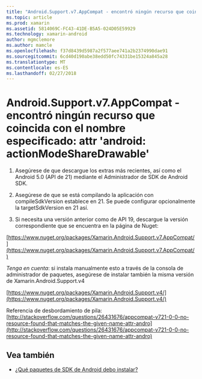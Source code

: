 ```yaml
---
title: "Android.Support.v7.AppCompat - encontró ningún recurso que coincida con el nombre especificado: attr 'android: actionModeShareDrawable'"
ms.topic: article
ms.prod: xamarin
ms.assetid: 5814069C-FC43-41DE-B5A5-024D05E59929
ms.technology: xamarin-android
author: mgmclemore
ms.author: mamcle
ms.openlocfilehash: f37d8439d5987a2f577aee741a2b2374990dae91
ms.sourcegitcommit: 6cd40d190abe38edd50fc74331be15324a845a28
ms.translationtype: MT
ms.contentlocale: es-ES
ms.lasthandoff: 02/27/2018
---
```

# <a name="androidsupportv7appcompat---no-resource-found-that-matches-the-given-name-attr-androidactionmodesharedrawable"></a>Android.Support.v7.AppCompat - encontró ningún recurso que coincida con el nombre especificado: attr 'android: actionModeShareDrawable'

1. Asegúrese de que descargue los extras más recientes, así como el Android 5.0 (API de 21) mediante el Administrador de SDK de Android SDK.

2. Asegúrese de que se está compilando la aplicación con compileSdkVersion establece en 21. Se puede configurar opcionalmente la targetSdkVersion en 21 así.

3. Si necesita una versión anterior como de API 19, descargue la versión correspondiente que se encuentra en la página de Nuget:

[https://www.nuget.org/packages/Xamarin.Android.Support.v7.AppCompat/](https://www.nuget.org/packages/Xamarin.Android.Support.v7.AppCompat/)

*Tenga en cuenta*: si instala manualmente esto a través de la consola de administrador de paquetes, asegúrese de instalar también la misma versión de Xamarin.Android.Support.v4

[https://www.nuget.org/packages/Xamarin.Android.Support.v4/](https://www.nuget.org/packages/Xamarin.Android.Support.v4/)

Referencia de desbordamiento de pila: [http://stackoverflow.com/questions/26431676/appcompat-v721-0-0-no-resource-found-that-matches-the-given-name-attr-andro](http://stackoverflow.com/questions/26431676/appcompat-v721-0-0-no-resource-found-that-matches-the-given-name-attr-andro)

## <a name="see-also"></a>Vea también

- [¿Qué paquetes de SDK de Android debo instalar?](~/android/troubleshooting/questions/install-android-sdk-packages.md)

